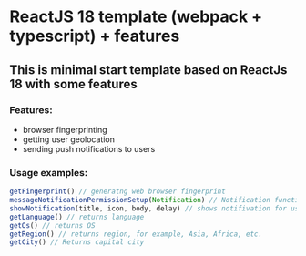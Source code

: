 # ReactJS 18 template (webpack + typescript) + features
## This is minimal start template based on ReactJs 18 with some features
### Features:
- browser fingerprinting
- getting user geolocation
- sending push notifications to users
### Usage examples:
```javascript 
getFingerprint() // generatng web browser fingerprint
messageNotificationPermissionSetup(Notification) // Notification functionality setup
showNotification(title, icon, body, delay) // shows notifivation for users with delay
getLanguage() // returns language
getOs() // returns OS 
getRegion() // returns region, for example, Asia, Africa, etc.
getCity() // Returns capital city
```